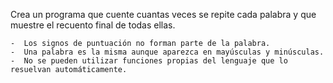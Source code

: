 Crea un programa que cuente cuantas veces se repite cada palabra y que muestre el recuento final de todas ellas.

    -  Los signos de puntuación no forman parte de la palabra.
    -  Una palabra es la misma aunque aparezca en mayúsculas y minúsculas.
    -  No se pueden utilizar funciones propias del lenguaje que lo resuelvan automáticamente.
